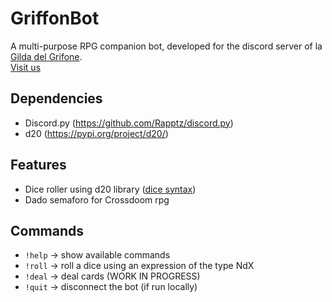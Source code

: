 # GriffonBot
A multi-purpose RPG companion bot, developed for the discord server of la [Gilda del Grifone](http://www.gildadelgrifonetorino.it/).  
[Visit us](https://www.facebook.com/LaGildadelGrifone)

## Dependencies
- Discord.py (https://github.com/Rapptz/discord.py)
- d20 (https://pypi.org/project/d20/)

## Features
* Dice roller using d20 library ([dice syntax](https://d20.readthedocs.io/en/latest/start.html#dice-syntax))
* Dado semaforo for Crossdoom rpg

## Commands
* `!help` -> show available commands
* `!roll` -> roll a dice using an expression of the type NdX
* `!deal` -> deal cards (WORK IN PROGRESS)
* `!quit` -> disconnect the bot (if run locally)

